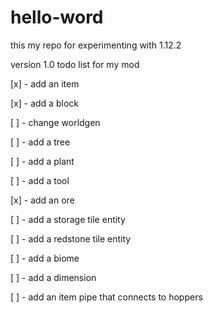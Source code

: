 # hello-word
this my repo for experimenting with 1.12.2

version 1.0 todo list for my mod

[x] - add an item

[x] - add a block

[ ] - change worldgen

[ ] - add a tree

[ ] - add a plant

[ ] - add a tool

[x] - add an ore

[ ] - add a storage tile entity

[ ] - add a redstone tile entity

[ ] - add a biome

[ ] - add a dimension

[ ] - add an item pipe that connects to hoppers



